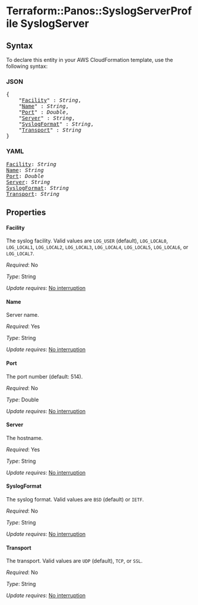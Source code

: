 # Terraform::Panos::SyslogServerProfile SyslogServer

## Syntax

To declare this entity in your AWS CloudFormation template, use the following syntax:

### JSON

<pre>
{
    "<a href="#facility" title="Facility">Facility</a>" : <i>String</i>,
    "<a href="#name" title="Name">Name</a>" : <i>String</i>,
    "<a href="#port" title="Port">Port</a>" : <i>Double</i>,
    "<a href="#server" title="Server">Server</a>" : <i>String</i>,
    "<a href="#syslogformat" title="SyslogFormat">SyslogFormat</a>" : <i>String</i>,
    "<a href="#transport" title="Transport">Transport</a>" : <i>String</i>
}
</pre>

### YAML

<pre>
<a href="#facility" title="Facility">Facility</a>: <i>String</i>
<a href="#name" title="Name">Name</a>: <i>String</i>
<a href="#port" title="Port">Port</a>: <i>Double</i>
<a href="#server" title="Server">Server</a>: <i>String</i>
<a href="#syslogformat" title="SyslogFormat">SyslogFormat</a>: <i>String</i>
<a href="#transport" title="Transport">Transport</a>: <i>String</i>
</pre>

## Properties

#### Facility

The syslog facility.  Valid values are `LOG_USER`
(default), `LOG_LOCAL0`, `LOG_LOCAL1`, `LOG_LOCAL2`, `LOG_LOCAL3`,
`LOG_LOCAL4`, `LOG_LOCAL5`, `LOG_LOCAL6`, or `LOG_LOCAL7`.

_Required_: No

_Type_: String

_Update requires_: [No interruption](https://docs.aws.amazon.com/AWSCloudFormation/latest/UserGuide/using-cfn-updating-stacks-update-behaviors.html#update-no-interrupt)

#### Name

Server name.

_Required_: Yes

_Type_: String

_Update requires_: [No interruption](https://docs.aws.amazon.com/AWSCloudFormation/latest/UserGuide/using-cfn-updating-stacks-update-behaviors.html#update-no-interrupt)

#### Port

The port number (default: 514).

_Required_: No

_Type_: Double

_Update requires_: [No interruption](https://docs.aws.amazon.com/AWSCloudFormation/latest/UserGuide/using-cfn-updating-stacks-update-behaviors.html#update-no-interrupt)

#### Server

The hostname.

_Required_: Yes

_Type_: String

_Update requires_: [No interruption](https://docs.aws.amazon.com/AWSCloudFormation/latest/UserGuide/using-cfn-updating-stacks-update-behaviors.html#update-no-interrupt)

#### SyslogFormat

The syslog format.  Valid values are `BSD`
(default) or `IETF`.

_Required_: No

_Type_: String

_Update requires_: [No interruption](https://docs.aws.amazon.com/AWSCloudFormation/latest/UserGuide/using-cfn-updating-stacks-update-behaviors.html#update-no-interrupt)

#### Transport

The transport.  Valid values are `UDP` (default),
`TCP`, or `SSL`.

_Required_: No

_Type_: String

_Update requires_: [No interruption](https://docs.aws.amazon.com/AWSCloudFormation/latest/UserGuide/using-cfn-updating-stacks-update-behaviors.html#update-no-interrupt)

